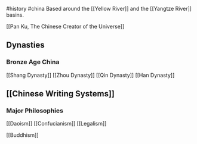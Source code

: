 #history #china 
Based around the [[Yellow River]] and the [[Yangtze River]] basins.

[[Pan Ku, The Chinese Creator of the Universe]]

## Dynasties
### Bronze Age China
[[Shang Dynasty]]
[[Zhou Dynasty]]
[[Qin Dynasty]]
[[Han Dynasty]]
## [[Chinese Writing Systems]]

### Major Philosophies
[[Daoism]]
[[Confucianism]]
[[Legalism]]

[[Buddhism]]
